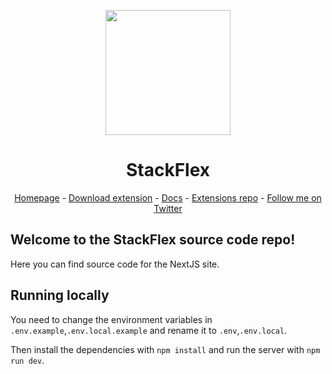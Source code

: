 <p align=center>
    <img src=public/logo.png width=200>
</p>
<h1 align=center>StackFlex</h1>
<p align=center>
    <a href="https://marketplace.visualstudio.com/items?itemName=Posandu.stackflex">Homepage</a> - 
    <a href="https://go.tronic247.com/RXsQ">Download extension</a> - 
    <a href="https://stackflex.tronic247.com/docs">Docs</a> - 
    <a href="https://github.com/Posandu/stackflex-extensions">Extensions repo</a> - 
    <a href="https://twitter.com/intent/follow?screen_name=Posandu">Follow me on Twitter</a>
</p>

## Welcome to the StackFlex source code repo!

Here you can find source code for the NextJS site.

## Running locally

You need to change the environment variables in `.env.example`,`.env.local.example` and rename it to `.env`,`.env.local`.

Then install the dependencies with `npm install` and run the server with `npm run dev`.

